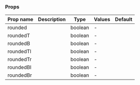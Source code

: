 ### Props

| Prop name | Description | Type    | Values | Default |
| --------- | ----------- | ------- | ------ | ------- |
| rounded   |             | boolean | -      |         |
| roundedT  |             | boolean | -      |         |
| roundedB  |             | boolean | -      |         |
| roundedTl |             | boolean | -      |         |
| roundedTr |             | boolean | -      |         |
| roundedBl |             | boolean | -      |         |
| roundedBr |             | boolean | -      |         |
